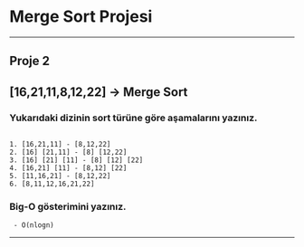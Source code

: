 # Merge Sort Projesi
---
## Proje 2
## [16,21,11,8,12,22] -> Merge Sort

### **Yukarıdaki dizinin sort türüne göre aşamalarını yazınız.**
```

1. [16,21,11] - [8,12,22]
2. [16] [21,11] - [8] [12,22]
3. [16] [21] [11] - [8] [12] [22]
4. [16,21] [11] - [8,12] [22]
5. [11,16,21] - [8,12,22]
6. [8,11,12,16,21,22]

```
### **Big-O gösterimini yazınız.**
```
 - O(nlogn)
```

---

